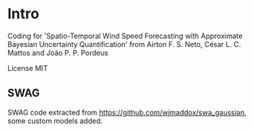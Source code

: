 # Intro

Coding for 'Spatio-Temporal Wind Speed Forecasting with Approximate Bayesian Uncertainty Quantification' from Airton F. S. Neto, César L. C. Mattos and João P. P. Pordeus

License MIT


## SWAG

SWAG code extracted from https://github.com/wjmaddox/swa_gaussian, some custom models added.